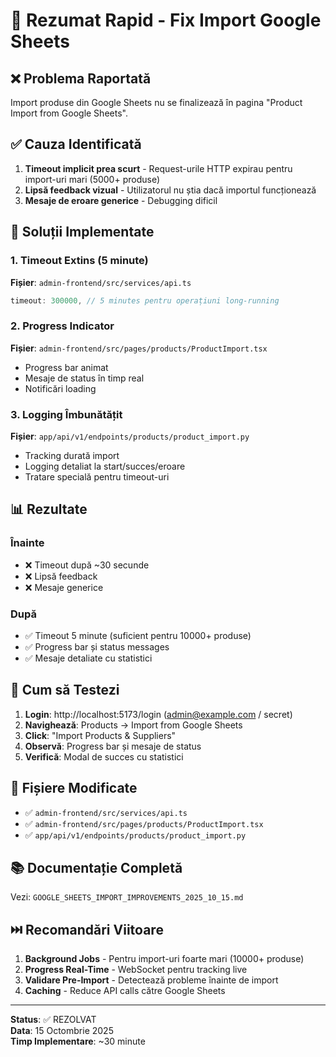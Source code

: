 # 🚀 Rezumat Rapid - Fix Import Google Sheets

## ❌ Problema Raportată
Import produse din Google Sheets nu se finalizează în pagina "Product Import from Google Sheets".

## ✅ Cauza Identificată
1. **Timeout implicit prea scurt** - Request-urile HTTP expirau pentru import-uri mari (5000+ produse)
2. **Lipsă feedback vizual** - Utilizatorul nu știa dacă importul funcționează
3. **Mesaje de eroare generice** - Debugging dificil

## 🔧 Soluții Implementate

### 1. Timeout Extins (5 minute)
**Fișier**: `admin-frontend/src/services/api.ts`
```typescript
timeout: 300000, // 5 minutes pentru operațiuni long-running
```

### 2. Progress Indicator
**Fișier**: `admin-frontend/src/pages/products/ProductImport.tsx`
- Progress bar animat
- Mesaje de status în timp real
- Notificări loading

### 3. Logging Îmbunătățit
**Fișier**: `app/api/v1/endpoints/products/product_import.py`
- Tracking durată import
- Logging detaliat la start/succes/eroare
- Tratare specială pentru timeout-uri

## 📊 Rezultate

### Înainte
- ❌ Timeout după ~30 secunde
- ❌ Lipsă feedback
- ❌ Mesaje generice

### După
- ✅ Timeout 5 minute (suficient pentru 10000+ produse)
- ✅ Progress bar și status messages
- ✅ Mesaje detaliate cu statistici

## 🧪 Cum să Testezi

1. **Login**: http://localhost:5173/login (admin@example.com / secret)
2. **Navighează**: Products → Import from Google Sheets
3. **Click**: "Import Products & Suppliers"
4. **Observă**: Progress bar și mesaje de status
5. **Verifică**: Modal de succes cu statistici

## 📁 Fișiere Modificate

- ✅ `admin-frontend/src/services/api.ts`
- ✅ `admin-frontend/src/pages/products/ProductImport.tsx`
- ✅ `app/api/v1/endpoints/products/product_import.py`

## 📚 Documentație Completă

Vezi: `GOOGLE_SHEETS_IMPORT_IMPROVEMENTS_2025_10_15.md`

## ⏭️ Recomandări Viitoare

1. **Background Jobs** - Pentru import-uri foarte mari (10000+ produse)
2. **Progress Real-Time** - WebSocket pentru tracking live
3. **Validare Pre-Import** - Detectează probleme înainte de import
4. **Caching** - Reduce API calls către Google Sheets

---

**Status**: ✅ REZOLVAT  
**Data**: 15 Octombrie 2025  
**Timp Implementare**: ~30 minute
